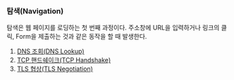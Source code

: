### 탐색(Navigation)

탐색은 웹 페이지를 로딩하는 첫 번째 과정이다. 주소창에 URL을 입력하거나 링크의 클릭, Form을 제출하는 것과 같은 동작을 할 때 발생한다.

1. [DNS 조회(DNS Lookup)](/docs/concepts/browser/dns-lookup/)
1. [TCP 핸드쉐이크(TCP Handshake)](/docs/concepts/browser/tcp-handshake/)
1. [TLS 협상(TLS Negotiation)](/docs/concepts/browser/tls-negotiation/)

<!-- 왜 8번 왕복이지? https://developer.mozilla.org/en-US/docs/Web/Performance/Guides/How_browsers_work -->
